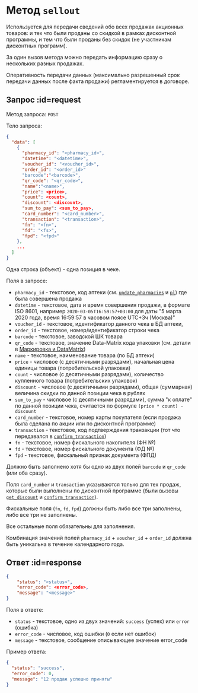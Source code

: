 # Метод `sellout`

Используется для передачи сведений обо всех продажах акционных товаров: и тех что были проданы со скидкой в рамках дисконтной программы, и тем что были проданы без скидок (не участникам дисконтных программ).

За один вызов метода можно передать информацию сразу о нескольких разных продажах.

Оперативность передачи данных (максимально разрешенный срок передачи данных после факта продажи) регламентируется в договоре.


## Запрос :id=request

Метод запроса: `POST`

Тело запроса:

```json
{
  "data": [
    {
      "pharmacy_id": "<pharmacy_id>",
      "datetime": "<datetime>",
      "voucher_id": "<voucher_id>",
      "order_id": "<order_id>"
      "barcode":"<barcode>",
      "qr_code": "<qr_code>",
      "name":"<name>",
      "price": <price>,
      "count": <count>,
      "discount": <discount>,
      "sum_to_pay": <sum_to_pay>,
      "card_number": "<card_number>",
      "transaction": "<transaction>",
      "fn": "<fn>",
      "fd": "<fs>",
      "fpd": "<fpd>"
    },  
    ...
  ]
}
```

Одна строка (объект) - одна позиция в чеке.

Поля в запросе:

* `pharmacy_id` - текстовое, код аптеки (см. [`update_pharmacies`](update_pharmacies.md) и [`pl`](pl.md)) где была совершена продажа
* `datetime` - текстовое, дата и время совершения продажи, в формате ISO 8601, например `2020-03-05T16:59:57+03:00` для даты "5 марта 2020 года, время 16:59:57 в часовом поясе UTC+3ч (Москва)" 
* `voucher_id` - текстовое, идентификатор данного чека в БД аптеки,
* `order_id` - текстовое, номер/идентификатор строки чека
* `barcode` - текстовое, заводской ШК товара
* `qr_code` - текстовое, значение Data-Matrix кода упаковки (см. детали в [Маркировка и DataMatrix](/datamatrix))
* `name` - текстовое, наименование товара (по БД аптеки)
* `price` - числовое (с десятичными разрядами), начальная цена единицы товара (потребительской упаковки)
* `count` - числовое (с десятичными разрядами), количество купленного товара (потребительских упаковок)
* `discount` - числовое (с десятичными разрядами), общая (суммарная) величина скидки по данной позиции чека в рублях
* `sum_to_pay` - числовое (с десятичными разрядами), сумма "к оплате" по данной позиции чека, считается по формуле `(price * count) - discount`
* `card_number` - текстовое, номер карты покупателя (если продажа была сделана по акции или по дисконтной программе)
* `transaction` - текстовое, код подтверждения транзакции (тот что передавался в [`confirm_transaction`](confirm_transaction.md))
* `fn` - текстовое, номер фискального накопителя (ФН №)
* `fd` - текстовое, номер фискального документа (ФД №)
* `fpd` - текстовое, фискальный признак документа (ФПД)

Должно быть заполнено хотя бы одно из двух полей `barcode` и `qr_code` (или оба сразу).

Поля `card_number` и `transaction` указываются только для тех продаж, которые были выполнены по дисконтной программе (были вызовы [`get_discount`](get_discount.md) и [`confirm_transaction`](confirm_transaction.md)).

Фискальные поля (`fn`, `fd`, `fpd`) должны быть либо все три заполнены, либо все три не заполнены.

Все остальные поля обязательны для заполнения.

Комбинация значений полей `pharmacy_id` + `voucher_id` + `order_id` должна быть уникальна в течение календарного года.


## Ответ :id=response

```json
{
    "status": "<status>",
    "error_code": <error_code>,
    "message": "<message>"
}
```

Поля в ответе:

  * `status` - текстовое, одно из двух значений: `success` (успех) или `error` (ошибка)
  * `error_code` - числовое, код ошибки (`0` если нет ошибок)
  * `message` - текстовое, сообщение описывающее значение error_code

Пример ответа:
```json
{
  "status": "success",
  "error_code": 0,
  "message": "12 продаж успешно приняты"
}
```